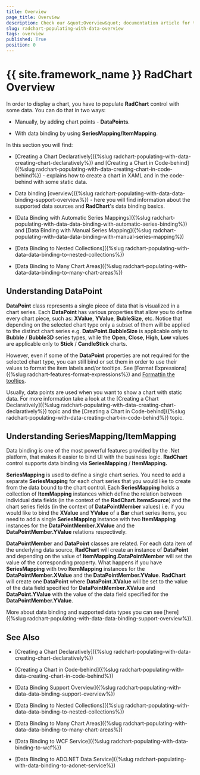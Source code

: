 ```yaml
---
title: Overview
page_title: Overview
description: Check our &quot;Overview&quot; documentation article for the RadChart {{ site.framework_name }} control.
slug: radchart-populating-with-data-overview
tags: overview
published: True
position: 0
---
```


# {{ site.framework_name }} RadChart Overview



In order to display a chart, you have to populate __RadChart__ control with some data. You can do that in two ways:

* Manually, by adding chart points - __DataPoints__. 


* With data binding by using __SeriesMapping/ItemMapping__.

In this section you will find:

* [Creating a Chart Declaratively]({%slug radchart-populating-with-data-creating-chart-declaratively%}) and  [Creating a Chart in Code-behind]({%slug radchart-populating-with-data-creating-chart-in-code-behind%}) - explains how to create a chart in XAML and in the code-behind with some static data. 


* Data binding [overview]({%slug radchart-populating-with-data-data-binding-support-overview%}) - here you will find information about the supported data sources and __RadChart__'s data binding basics. 


* [Data Binding with Automatic Series Mappings]({%slug radchart-populating-with-data-data-binding-with-automatic-series-binding%}) and [Data Binding with Manual Series Mapping]({%slug radchart-populating-with-data-data-binding-with-manual-series-mapping%})

* [Data Binding to Nested Collections]({%slug radchart-populating-with-data-data-binding-to-nested-collections%})

* [Data Binding to Many Chart Areas]({%slug radchart-populating-with-data-data-binding-to-many-chart-areas%})

## Understanding DataPoint

__DataPoint__ class represents a single piece of data that is visualized in a chart series. Each __DataPoint__ has various properties that allow you to define every chart piece, such as: __XValue__, __YValue__, __BubleSize__, etc. Notice that depending on the selected chart type only a subset of them will be applied to the distinct chart series e.g. __DataPoint.BubbleSize__ is applicable only to __Bubble__ / __Bubble3D__ series types, while the __Open__, __Close__, __High__, __Low__ values are applicable only to __Stick__ / __CandleStick__ charts.

However, even if some of the __DataPoint__ properties are not required for the selected chart type, you can still bind or set them in order to use their values to format the item labels and/or tooltips. See [Format Expressions]({%slug radchart-features-format-expressions%}) and [Formattin the tooltips](#Formatting_the_tooltip).

Usually, data points are used when you want to show a chart with static data. For more information take a look at the [Creating a Chart Declaratively]({%slug radchart-populating-with-data-creating-chart-declaratively%}) topic and the [Creating a Chart in Code-behind]({%slug radchart-populating-with-data-creating-chart-in-code-behind%}) topic.

## Understanding SeriesMapping/ItemMapping

Data binding is one of the most powerful features provided by the .Net platform, that makes it easier to bind UI with the business logic. __RadChart__ control supports data binding via __SeriesMapping__ / __ItemMapping.__

__SeriesMapping__ is used to define a single chart series. You need to add a separate __SeriesMapping__ for each chart series that you would like to create from the data bound to the chart control. Each __SeriesMapping__ holds a collection of __ItemMapping__ instances which define the relation between individual data fields (in the context of the __RadChart.ItemsSource__) and the chart series fields (in the context of __DataPointMember__ values) i.e. if you would like to bind the __XValue__ and __YValue__ of a __Bar__ chart series items, you need to add a single __SeriesMapping__ instance with two __ItemMapping__ instances for the __DataPointMember.XValue__ and the __DataPointMember.YValue__ relations respectively.

__DataPointMember__ and __DataPoint__ classes are related. For each data item of the underlying data source, __RadChart__ will create an instance of __DataPoint__ and depending on the value of __ItemMapping.DataPointMember__ will set the value of the corresponding property. What happens if you have __SeriesMapping__ with two __ItemMapping__ instances for the __DataPointMember.XValue__ and the __DataPointMember.YValue__. __RadChart__ will create one __DataPoint__ where __DataPoint.XValue__ will be set to the value of the data field specified for __DataPointMember.XValue__ and __DataPoint.YValue__ with the value of the data field specified for the __DataPointMember.YValue__.

More about data binding and supported data types you can see [here]({%slug radchart-populating-with-data-data-binding-support-overview%}).

## See Also

 * [Creating a Chart Declaratively]({%slug radchart-populating-with-data-creating-chart-declaratively%})

 * [Creating a Chart in Code-behind]({%slug radchart-populating-with-data-creating-chart-in-code-behind%})

 * [Data Binding Support Overview]({%slug radchart-populating-with-data-data-binding-support-overview%})

 * [Data Binding to Nested Collections]({%slug radchart-populating-with-data-data-binding-to-nested-collections%})

 * [Data Binding to Many Chart Areas]({%slug radchart-populating-with-data-data-binding-to-many-chart-areas%})

 * [Data Binding to WCF Service]({%slug radchart-populating-with-data-binding-to-wcf%})

 * [Data Binding to ADO.NET Data Service]({%slug radchart-populating-with-data-binding-to-adonet-service%})
